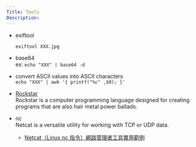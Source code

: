 ```yaml
---
Title: Tools
Description:
---
```


+ exiftool  

  ```shell
  exiftool XXX.jpg
  ```

+ base64  
  ex: `echo "XXX" | base64 -d`

+ convert ASCII values into ASCII characters  
  `echo "XXX" | awk '{ printf("%c" ,$0); }'`

+ [Rockstar](https://codewithrockstar.com/online) \
  Rockstar is a computer programming language designed for creating programs that are also hair metal power ballads.

+ nc \
  Netcat is a versatile utility for working with TCP or UDP data.
  + [Netcat（Linux nc 指令）網路管理者工具實用範例](https://blog.gtwang.org/linux/linux-utility-netcat-examples/)
